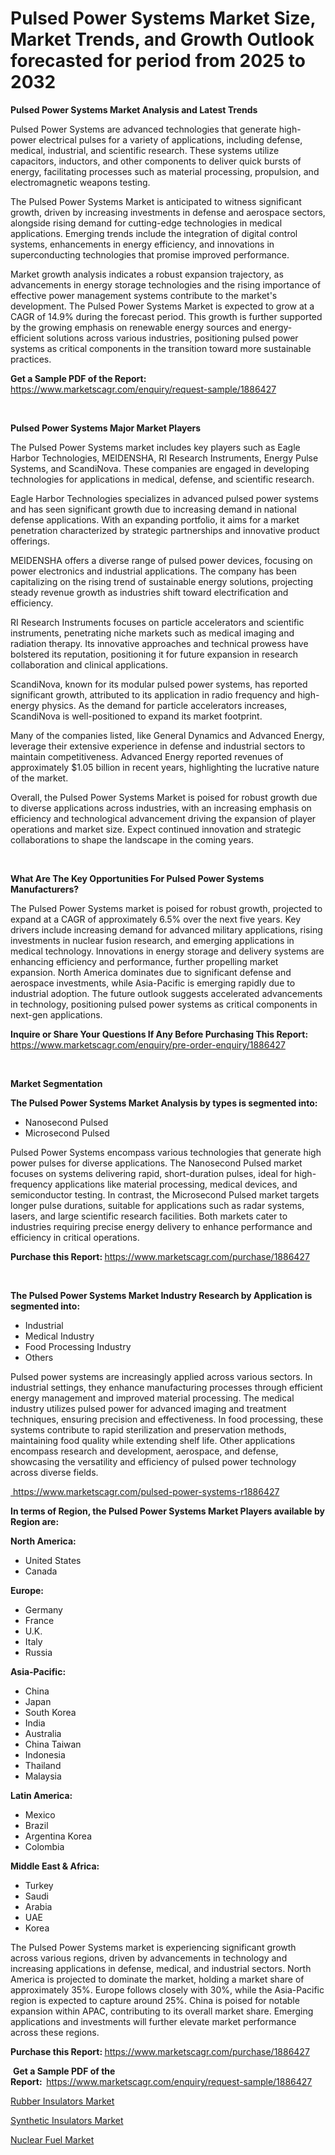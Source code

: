 <p><h1>Pulsed Power Systems Market Size, Market Trends, and Growth Outlook forecasted for period from 2025 to 2032</h1></p><p><strong>Pulsed Power Systems Market Analysis and Latest Trends</strong></p>
<p><p>Pulsed Power Systems are advanced technologies that generate high-power electrical pulses for a variety of applications, including defense, medical, industrial, and scientific research. These systems utilize capacitors, inductors, and other components to deliver quick bursts of energy, facilitating processes such as material processing, propulsion, and electromagnetic weapons testing.</p><p>The Pulsed Power Systems Market is anticipated to witness significant growth, driven by increasing investments in defense and aerospace sectors, alongside rising demand for cutting-edge technologies in medical applications. Emerging trends include the integration of digital control systems, enhancements in energy efficiency, and innovations in superconducting technologies that promise improved performance.</p><p>Market growth analysis indicates a robust expansion trajectory, as advancements in energy storage technologies and the rising importance of effective power management systems contribute to the market's development. The Pulsed Power Systems Market is expected to grow at a CAGR of 14.9% during the forecast period. This growth is further supported by the growing emphasis on renewable energy sources and energy-efficient solutions across various industries, positioning pulsed power systems as critical components in the transition toward more sustainable practices.</p></p>
<p><strong>Get a Sample PDF of the Report:&nbsp;</strong> <a href="https://www.marketscagr.com/enquiry/request-sample/1886427?utm_campaign=1869&utm_medium=2&utm_source=Github&utm_content=ia&utm_term=07042025&utm_id=pulsed-power-systems">https://www.marketscagr.com/enquiry/request-sample/1886427</a></p>
<p>&nbsp;</p>
<p><strong>Pulsed Power Systems Major Market Players</strong></p>
<p><p>The Pulsed Power Systems market includes key players such as Eagle Harbor Technologies, MEIDENSHA, RI Research Instruments, Energy Pulse Systems, and ScandiNova. These companies are engaged in developing technologies for applications in medical, defense, and scientific research.</p><p>Eagle Harbor Technologies specializes in advanced pulsed power systems and has seen significant growth due to increasing demand in national defense applications. With an expanding portfolio, it aims for a market penetration characterized by strategic partnerships and innovative product offerings.</p><p>MEIDENSHA offers a diverse range of pulsed power devices, focusing on power electronics and industrial applications. The company has been capitalizing on the rising trend of sustainable energy solutions, projecting steady revenue growth as industries shift toward electrification and efficiency.</p><p>RI Research Instruments focuses on particle accelerators and scientific instruments, penetrating niche markets such as medical imaging and radiation therapy. Its innovative approaches and technical prowess have bolstered its reputation, positioning it for future expansion in research collaboration and clinical applications.</p><p>ScandiNova, known for its modular pulsed power systems, has reported significant growth, attributed to its application in radio frequency and high-energy physics. As the demand for particle accelerators increases, ScandiNova is well-positioned to expand its market footprint.</p><p>Many of the companies listed, like General Dynamics and Advanced Energy, leverage their extensive experience in defense and industrial sectors to maintain competitiveness. Advanced Energy reported revenues of approximately $1.05 billion in recent years, highlighting the lucrative nature of the market.</p><p>Overall, the Pulsed Power Systems Market is poised for robust growth due to diverse applications across industries, with an increasing emphasis on efficiency and technological advancement driving the expansion of player operations and market size. Expect continued innovation and strategic collaborations to shape the landscape in the coming years.</p></p>
<p>&nbsp;</p>
<p><strong>What Are The Key Opportunities For Pulsed Power Systems Manufacturers?</strong></p>
<p><p>The Pulsed Power Systems market is poised for robust growth, projected to expand at a CAGR of approximately 6.5% over the next five years. Key drivers include increasing demand for advanced military applications, rising investments in nuclear fusion research, and emerging applications in medical technology. Innovations in energy storage and delivery systems are enhancing efficiency and performance, further propelling market expansion. North America dominates due to significant defense and aerospace investments, while Asia-Pacific is emerging rapidly due to industrial adoption. The future outlook suggests accelerated advancements in technology, positioning pulsed power systems as critical components in next-gen applications.</p></p>
<p><strong>Inquire or Share Your Questions If Any Before Purchasing This Report:</strong> <a href="https://www.marketscagr.com/enquiry/pre-order-enquiry/1886427?utm_campaign=1869&utm_medium=2&utm_source=Github&utm_content=ia&utm_term=07042025&utm_id=pulsed-power-systems">https://www.marketscagr.com/enquiry/pre-order-enquiry/1886427</a></p>
<p>&nbsp;</p>
<p><strong>Market Segmentation</strong></p>
<p><strong>The Pulsed Power Systems Market Analysis by types is segmented into:</strong></p>
<p><ul><li>Nanosecond Pulsed</li><li>Microsecond Pulsed</li></ul></p>
<p><p>Pulsed Power Systems encompass various technologies that generate high power pulses for diverse applications. The Nanosecond Pulsed market focuses on systems delivering rapid, short-duration pulses, ideal for high-frequency applications like material processing, medical devices, and semiconductor testing. In contrast, the Microsecond Pulsed market targets longer pulse durations, suitable for applications such as radar systems, lasers, and large scientific research facilities. Both markets cater to industries requiring precise energy delivery to enhance performance and efficiency in critical operations.</p></p>
<p><strong>Purchase this Report:&nbsp;</strong><a href="https://www.marketscagr.com/purchase/1886427?utm_campaign=1869&utm_medium=2&utm_source=Github&utm_content=ia&utm_term=07042025&utm_id=pulsed-power-systems">https://www.marketscagr.com/purchase/1886427</a></p>
<p>&nbsp;</p>
<p><strong>The Pulsed Power Systems Market Industry Research by Application is segmented into:</strong></p>
<p><ul><li>Industrial</li><li>Medical Industry</li><li>Food Processing Industry</li><li>Others</li></ul></p>
<p><p>Pulsed power systems are increasingly applied across various sectors. In industrial settings, they enhance manufacturing processes through efficient energy management and improved material processing. The medical industry utilizes pulsed power for advanced imaging and treatment techniques, ensuring precision and effectiveness. In food processing, these systems contribute to rapid sterilization and preservation methods, maintaining food quality while extending shelf life. Other applications encompass research and development, aerospace, and defense, showcasing the versatility and efficiency of pulsed power technology across diverse fields.</p></p>
<p><a href="https://www.marketscagr.com/pulsed-power-systems-r1886427?utm_campaign=1869&utm_medium=2&utm_source=Github&utm_content=ia&utm_term=07042025&utm_id=pulsed-power-systems">&nbsp;https://www.marketscagr.com/pulsed-power-systems-r1886427</a></p>
<p><strong>In terms of Region, the Pulsed Power Systems Market Players available by Region are:</strong></p>
<p>
    <p> <strong> North America: </strong>
        <ul>
            <li>United States</li>
            <li>Canada</li>
        </ul>
        </p> 
    <p> <strong> Europe: </strong>
        <ul>
            <li>Germany</li>
            <li>France</li>
            <li>U.K.</li>
            <li>Italy</li>
            <li>Russia</li>
        </ul>
        </p> 
    <p> <strong> Asia-Pacific: </strong>
        <ul>
            <li>China</li>
            <li>Japan</li>
            <li>South Korea</li>
            <li>India</li>
            <li>Australia</li>
            <li>China Taiwan</li>
            <li>Indonesia</li>
            <li>Thailand</li>
            <li>Malaysia</li>
        </ul>
        </p> 
    <p> <strong> Latin America: </strong>
        <ul>
            <li>Mexico</li>
            <li>Brazil</li>
            <li>Argentina Korea</li>
            <li>Colombia</li>
        </ul>
        </p> 
    <p> <strong> Middle East & Africa: </strong>
        <ul>
            <li>Turkey</li>
            <li>Saudi</li>
            <li>Arabia</li>
            <li>UAE</li>
            <li>Korea</li>
        </ul>
    </p>
    </p>
<p><p>The Pulsed Power Systems market is experiencing significant growth across various regions, driven by advancements in technology and increasing applications in defense, medical, and industrial sectors. North America is projected to dominate the market, holding a market share of approximately 35%. Europe follows closely with 30%, while the Asia-Pacific region is expected to capture around 25%. China is poised for notable expansion within APAC, contributing to its overall market share. Emerging applications and investments will further elevate market performance across these regions.</p></p>
<p><strong>Purchase this Report: </strong><a href="https://www.marketscagr.com/purchase/1886427?utm_campaign=1869&utm_medium=2&utm_source=Github&utm_content=ia&utm_term=07042025&utm_id=pulsed-power-systems">https://www.marketscagr.com/purchase/1886427</a></p>
<p>&nbsp;<strong>Get a Sample PDF of the Report:&nbsp;&nbsp;</strong><a href="https://www.marketscagr.com/enquiry/request-sample/1886427?utm_campaign=1869&utm_medium=2&utm_source=Github&utm_content=ia&utm_term=07042025&utm_id=pulsed-power-systems">https://www.marketscagr.com/enquiry/request-sample/1886427</a></p>
<p><strong></strong></p>
<p><p><a href="https://github.com/provorikovar/Market-Research-Report-List-7/blob/main/rubber-insulators-market.md?utm_campaign=1869&utm_medium=2&utm_source=Github&utm_content=ia&utm_term=07042025&utm_id=pulsed-power-systems">Rubber Insulators Market</a></p><p><a href="https://github.com/CliffMedina6/Market-Research-Report-List-7/blob/main/synthetic-insulators-market.md?utm_campaign=1869&utm_medium=2&utm_source=Github&utm_content=ia&utm_term=07042025&utm_id=pulsed-power-systems">Synthetic Insulators Market</a></p><p><a href="https://github.com/ekerswenzlb0/Market-Research-Report-List-1/blob/main/nuclear-fuel-market.md?utm_campaign=1869&utm_medium=2&utm_source=Github&utm_content=ia&utm_term=07042025&utm_id=pulsed-power-systems">Nuclear Fuel Market</a></p></p>